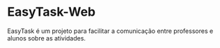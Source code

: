 # EasyTask-Web
EasyTask é um projeto para facilitar a comunicação entre professores e alunos sobre as atividades.
